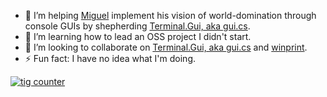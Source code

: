 - 🔭 I’m helping [Miguel](https://github.com/migueldeicaza) implement his vision of world-domination through console GUIs by shepherding [Terminal.Gui, aka gui.cs](https://github.com/migueldeicaza/gui.cs). 
- 🌱 I’m learning how to lead an OSS project I didn't start.
- 👯 I’m looking to collaborate on [Terminal.Gui, aka gui.cs](https://github.com/migueldeicaza/gui.cs) and [winprint](https://github.com/tig/winprint).
- ⚡ Fun fact: I have no idea what I'm doing.

[![tig counter](https://www.randos.online/u/tig)](https://randos.online/u/tig/next)
